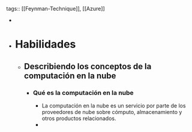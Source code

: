 tags:: [[Feynman-Technique]], [[Azure]]

-
- # Habilidades
	- ## Describiendo los conceptos de la computación en la nube
		- ### Qué es la computación en la nube
			- La computación en la nube es un servicio por parte de los proveedores de nube sobre cómputo, almacenamiento y otros productos relacionados.
			-